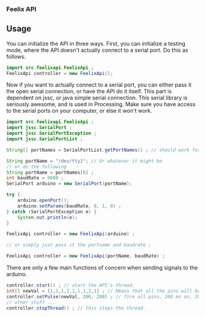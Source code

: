 ### Feelix API 

## Usage 

You can initialize the API in three ways. First, you can initialize a testing mode, where the API doesn't actually connect to a serial port. Do this as follows. 
```java
import src.feelixapi.FeelixApi ; 
FeelixApi controller = new FeelixApi();
```
Now if you want to actually connect to a serial port, you can either pass it the open serial connection, or have the API do it itself. This part is dependent on jssc, or java simple serial connection. This serial library is seriously awesome, and is used in Processing. Make sure you have access to the serial ports on your computer, or else it won't work.  
```java
import src.feelixapi.FeelixApi ; 
import jssc.SerialPort ; 
import jssc.SerialPortException ; 
import jssc.SerialPortList ; 

String[] portNames = SerialPortList.getPortNames() ; // should work for ports in "/dev/" 

String portName = "/dev/tty1"; // Or whatever it might be 
// or do the following 
String portName = portNames[0] ; 
int baudRate = 9600 ; 
SerialPort arduino = new SerialPort(portName);

try { 
	arduino.openPort();
	arduino.setParams(baudRate, 8, 1, 0) ;
} catch (SerialPortException e) {
	System.out.println(e); 
} 

FeelixApi controller = new FeelixApi(arduino) ; 

// or simply just pass it the portname and baudrate ; 

FeelixApi controller = new FeelixApi(portName, baudRate) ; 
```
There are only a few main functions of concern when sending signals to the arduino. 
```java
controller.start() ; // start the API's thread. 
int[] newVal = {1,1,1,1,1,1,1,1,1} ; // Means that all the pins will be firing 
controller.setPulse(newVal, 200, 200) ; // fire all pins, 200 ms on, 200 ms off.  
// other stuff ...
controller.stopThread() ; // this stops the thread. 
```

